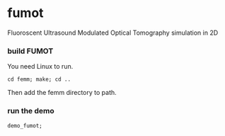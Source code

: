 # fumot
Fluoroscent Ultrasound Modulated Optical Tomography simulation in 2D

### build FUMOT

You need Linux to run.

```
cd femm; make; cd ..
```
Then add the femm directory to path.

### run the demo
```
demo_fumot;
```
